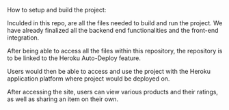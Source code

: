 How to setup and build the project:

Inculded in this repo, are all the files needed to build and run the project. We have already finalized all the backend end functionalities and the front-end integration. 

After being able to access all the files within this repository, the repository is to be linked to the Heroku Auto-Deploy feature. 

Users would then be able to access and use the project with the Heroku application platform where project would be deployed on.

After accessing the site, users can view various products and their ratings, as well as sharing an item on their own. 

